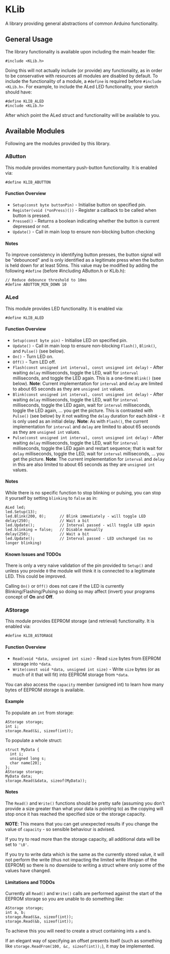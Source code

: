 # KLib

A library providing general abstractions of common Arduino functionality.


## General Usage

The library functionality is available upon including the main header file:

```
#include <KLib.h>
```

Doing this will not actually include (or provide) any functionality, as in order to be conservative with resources all modules are disabled by default. To include the functionality of a module, a `#define` is required before `#include <KLib.h>`. For example, to include the ALed LED functionality, your sketch should have:

```
#define KLIB_ALED
#include <KLib.h>
```

After which point the ALed struct and functionality will be available to you.


## Available Modules

Following are the modules provided by this library.


### AButton

This module provides momentary push-button functionality. It is enabled via:

```
#define KLIB_ABUTTON
```


#### Function Overview

* `Setup(const byte buttonPin)` - Initialise button on specified pin.
* `Register(void (*onPress)())` - Register a callback to be called when button is pressed.
* `Pressed()` - Returns a boolean indicating whether the button is current depressed or not.
* `Update()` - Call in main loop to ensure non-blocking button checking


#### Notes

To improve consistency in identifying button presses, the button signal will be "debounced" and is only identified as a legitimate press when the button is held down for at least 50ms. This value may be modified by adding the following `#define` (before #including AButton.h or KLib.h):

```
// Reduce debounce threshold to 10ms
#define ABUTTON_MIN_DOWN 10
```


### ALed

This module provides LED functionality. It is enabled via:

```
#define KLIB_ALED
```


#### Function Overview

* `Setup(const byte pin)` - Initialise LED on specified pin.
* `Update()` - Call in main loop to ensure non-blocking `Flash()`, `Blink()`, and `Pulse()` (see below).
* `On()` - Turn LED on.
* `Off()` - Turn LED off.
* `Flash(const unsigned int interval, const unsigned int delay)` - After waiting `delay` milliseconds, toggle the LED, wait for `interval` milliseconds, and toggle the LED again. This is a one-time `Blink()` (see below). **Note**: Current implementation for `interval` and `delay` are limited to about 65 seconds as they are `unsigned int` values.
* `Blink(const unsigned int interval, const unsigned int delay)` - After waiting `delay` milliseconds, toggle the LED, wait for `interval` milliseconds, toggle the LED again, wait for `interval` milliseconds, toggle the LED again, … you get the picture. This is contrasted with `Pulse()` (see below) by it not waiting the `delay` duration for each *blink* - it is only used as an initial delay. **Note**: As with `Flash()`, the current implementation for `interval` and `delay` are limited to about 65 seconds as they are `unsigned int` values.
* `Pulse(const unsigned int interval, const unsigned int delay)` - After waiting `delay` milliseconds, toggle the LED, wait for `interval` milliseconds, toggle the LED again and restart sequence; that is wait for `delay` milliseconds, toggle the LED, wait for `interval` milliseconds, … you get the picture. **Note**: The current implementation for `interval` and `delay` in this are also limited to about 65 seconds as they are `unsigned int` values.


#### Notes

While there is no specific function to stop blinking or pulsing, you can stop it yourself by setting `blinking` to `false` as in:

```
ALed led;
led.Setup(13);
led.Blink(200, 0);      // Blink immediately - will toggle LED
delay(250);             // Wait a bit
led.Update();           // Interval passed - will toggle LED again
led.blinking = false;   // Disable manually
delay(250);             // Wait a bit
led.Update();           // Interval passed - LED unchanged (as no longer blinking)
```


#### Known Issues and TODOs

There is only a very naive validation of the pin provided to `Setup()` and unless you provide `0` the module will think it is connected to a legitimate LED. This could be improved.

Calling `On()` or `Off()` does not care if the LED is currently Blinking/Flashing/Pulsing so doing so may affect (invert) your programs concept of **On** and **Off**.


### AStorage

This module provides EEPROM storage (and retrieval) functionality. It is enabled via:

```
#define KLIB_ASTORAGE
```


#### Function Overview

* `Read(void *data, unsigned int size)` - Read `size` bytes from EEPROM storage into `*data`.
* `Write(const void *data, unsigned int size)` - Write `size` bytes (or as much of it that will fit) into EEPROM storage from `*data`.

You can also access the `capacity` member (unsigned int) to learn how many bytes of EEPROM storage is available.


#### Example

To populate an `int` from storage:

```
AStorage storage;
int i;
storage.Read(&i, sizeof(int));
```

To populate a whole struct:
```
struct MyData {
  int i;
  unsigned long s;
  char name[20];
};
AStorage storage;
MyData data;
storage.Read(&data, sizeof(MyData));
```


#### Notes

The `Read()` and `Write()` functions should be pretty safe (assuming you don't provide a size greater than what your data is pointing to) as the copying will stop once it has reached the specified size or the storage capacity.

**NOTE**: This means that you can get unexpected results if you change the value of `capacity` - so sensible behaviour is advised.

If you try to read more than the storage capacity, all additional data will be set to `'\0'`.

If you try to write data which is the same as the currently stored value, it will not perform the write (thus not impacting the limited write lifespan of the EEPROM) so there is no downside to writing a struct where only some of the values have changed.



#### Limitations and TODOs

Currently all `Read()` and `Write()` calls are performed against the start of the EEPROM storage so you are unable to do something like:

```
AStorage storage;
int a, b;
storage.Read(&a, sizeof(int));
storage.Read(&b, sizeof(int));
```

To achieve this you will need to create a struct containing ints `a` and `b`.

If an elegant way of specifying an offset presents itself (such as something like `storage.ReadFrom(100, &c, sizeof(int));`), it may be implemented.
